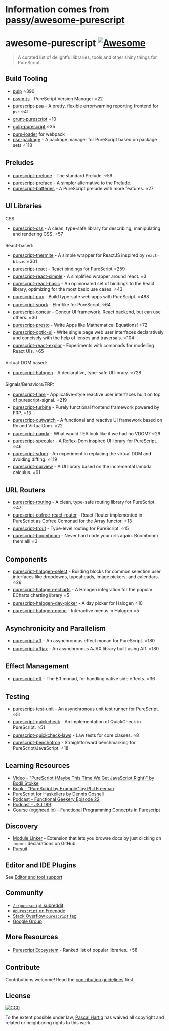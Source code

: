 # Information comes from [passy/awesome-purescript](https://github.com/passy/awesome-purescript)
# awesome-purescript [![Awesome](https://cdn.rawgit.com/sindresorhus/awesome/d7305f38d29fed78fa85652e3a63e154dd8e8829/media/badge.svg)](https://github.com/sindresorhus/awesome)

> A curated list of delightful libraries, tools and other shiny things for PureScript.

## Build Tooling

- [pulp](https://github.com/bodil/pulp) :star:390
- [psvm-js](https://github.com/ThomasCrvsr/psvm-js) - PureScript Version Manager :star:22
- [purescript-psa](https://github.com/natefaubion/purescript-psa) - A pretty, flexible error/warning reporting frontend for `psc` :star:41
- [grunt-purescript](https://github.com/purescript-contrib/grunt-purescript) :star:10
- [gulp-purescript](https://github.com/purescript-contrib/gulp-purescript) :star:35
- [purs-loader](https://github.com/ethul/purs-loader) for webpack
- [psc-package](https://github.com/purescript/psc-package) - A package manager for PureScript based on package sets :star:118

## Preludes

- [purescript-prelude](https://github.com/purescript/purescript-prelude) - The standard Prelude. :star:59
- [purescript-preface](https://github.com/paf31/purescript-preface) - A simpler alternative to the Prelude.
- [purescript-batteries](https://github.com/tfausak/purescript-batteries) - A PureScript prelude with more features. :star:27

## UI Libraries

CSS:

- [purescript-css](https://github.com/slamdata/purescript-css) - A clean, type-safe library for describing, manipulating and rendering CSS. :star:57

React-based:

- [purescript-thermite](https://github.com/paf31/purescript-thermite) - A simple wrapper for ReactJS inspired by `react-blaze`. :star:301
- [purescript-react](https://github.com/purescript-contrib/purescript-react) - React bindings for PureScript :star:259
- [purescript-react-simple](https://github.com/joneshf/purescript-react-simple) - A simplified wrapper around react. :star:3
- [purescript-react-basic](https://github.com/lumihq/purescript-react-basic) - An opinionated set of bindings to the React library, optimizing for the most basic use cases. :star:43
- [purescript-pux](https://github.com/alexmingoia/purescript-pux) - Build type-safe web apps with PureScript. :star:488
- [purescript-spork](https://github.com/natefaubion/purescript-spork) - Elm-like for PureScript. :star:64
- [purescript-concur](https://github.com/ajnsit/purescript-concur) - Concur UI framework. React backend, but can use others. :star:30
- [purescript-presto](https://github.com/juspay/purescript-presto) - Write Apps like Mathematical Equations! :star:72
- [purescript-optic-ui](https://github.com/zrho/purescript-optic-ui) - Write single page web user interfaces declaratively and concisely with the help of lenses and traversals. :star:104
- [purescript-react-explor](https://github.com/paf31/purescript-react-explore) - Experiments with comonads for modelling React UIs. :star:65

Virtual-DOM based:

- [purescript-halogen](https://github.com/slamdata/purescript-halogen) - A declarative, type-safe UI library. :star:728

Signals/Behaviors/FRP:

- [purescript-flare](https://github.com/sharkdp/purescript-flare) - Applicative-style reactive user interfaces built on top of purescript-signal. :star:219
- [purescript-turbine](https://github.com/funkia/purescript-turbine) - Purely functional frontend framework powered by FRP. :star:13
- [purescript-outwatch](https://github.com/OutWatch/purescript-outwatch) - A functional and reactive UI framework based on Rx and VirtualDom. :star:22
- [purescript-panda](https://github.com/i-am-tom/purescript-panda) - What would TEA look like if we had no VDOM? :star:29
- [purescript-specular](https://github.com/restaumatic/purescript-specular) - A Reflex-Dom inspired UI library for PureScript. :star:46
- [purescript-sdom](https://github.com/paf31/purescript-sdom) - An experiment in replacing the virtual DOM and avoiding diffing. :star:119
- [purescript-purview](https://github.com/paf31/purescript-purview) - A UI library based on the incremental lambda calculus. :star:61

## URL Routers

- [purescript-routing](https://github.com/slamdata/purescript-routing) - A clean, type-safe routing library for PureScript. :star:47
- [purescript-cofree-react-router](https://github.com/coot/purescript-cofree-react-router) - React-Router implemented in PureScript as Cofree Comonad for the Array functor. :star:13
- [purescript-trout](https://github.com/owickstrom/purescript-trout) - Type-level routing for PureScript. :star:15
- [purescript-boomboom](https://github.com/paluh/purescript-boomboom) - Never hard code your urls again. Boomboom them all! :star:3

## Components

- [purescript-halogen-select](https://github.com/citizennet/purescript-halogen-select) - Building blocks for common selection user interfaces like dropdowns, typeaheads, image pickers, and calendars. :star:26
- [purescript-halogen-echarts](https://github.com/slamdata/purescript-halogen-echarts) - A Halogen integration for the popular ECharts charting library :star:5
- [purescript-halogen-day-picker](https://github.com/rnons/purescript-halogen-day-picker) - A day picker for Halogen :star:10
- [purescript-halogen-menu](https://github.com/slamdata/purescript-halogen-menu) - Interactive menus in Halogen :star:5

## Asynchronicity and Parallelism

- [purescript-aff](https://github.com/slamdata/purescript-aff) - An asynchronous effect monad for PureScript. :star:180
- [purescript-affjax](https://github.com/slamdata/purescript-aff) - An asynchronous AJAX library built using Aff. :star:180

## Effect Management

- [purescript-eff](https://github.com/purescript/purescript-eff) - The Eff monad, for handling native side effects. :star:36

## Testing

- [purescript-test-unit](https://github.com/bodil/purescript-test-unit) - An asynchronous unit test runner for PureScript. :star:51
- [purescript-quickcheck](https://github.com/purescript/purescript-quickcheck) - An implementation of QuickCheck in PureScript. :star:51
- [purescript-quickcheck-laws](https://github.com/garyb/purescript-quickcheck-laws) - Law tests for core classes. :star:8
- [purescript-benchotron](https://github.com/hdgarrood/purescript-benchotron) - Straightforward benchmarking for PureScript/JavaScript. :star:18

## Learning Resources

- [Video - "PureScript (Maybe This Time We Get JavaScript Right)" by Bodil Stokke](https://www.youtube.com/watch?v=yIlDBPiMb0o)
- [Book - "PureScript by Example" by Phil Freeman](https://leanpub.com/purescript/read)
- [PureScript for Haskellers by Dennis Gosnell](http://www.arow.info/blog/posts/2015-12-17-purescript-intro.html)
- [Podcast - Functional Geekery Episode 22](https://www.functionalgeekery.com/episode-22-lambdaconf-2015-part-1/)
- [Podcast - JSJ 189](https://devchat.tv/js-jabber/189-jsj-purescript-with-john-a-de-goes-and-phil-freeman)
- [Course (egghead.io) - Functional Programming Concepts in Purescript](https://egghead.io/courses/functional-programming-concepts-in-purescript)

## Discovery

- [Module Linker](https://fiatjaf.alhur.es/module-linker/#/purescript) - Extension that lets you browse docs by just clicking on `import` declarations on GitHub.
- [Pursuit](https://pursuit.purescript.org/)

## Editor and IDE Plugins

See [Editor and tool support](https://github.com/purescript/purescript/wiki/Editor-and-tool-support)

## Community

- [`/r/purescript` subreddit](http://www.reddit.com/r/purescript)
- [`#purescript` on Freenode](http://webchat.freenode.net/?channels=purescript)
- [Stack Overflow `purescript` tag](http://stackoverflow.com/questions/tagged/purescript)
- [Google Group](https://groups.google.com/forum/#!forum/purescript)

## More Resources

- [Purescript Ecosystem](https://github.com/xgrommx/purescript-ecosystem) - Ranked list of popular libraries. :star:58

## Contribute

Contributions welcome! Read the [contribution guidelines](contributing.md) first.


## License

[![CC0](http://i.creativecommons.org/p/zero/1.0/88x31.png)](http://creativecommons.org/publicdomain/zero/1.0/)

To the extent possible under law, [Pascal Hartig](https://passy.me/) has waived all copyright and related or neighboring rights to this work.

